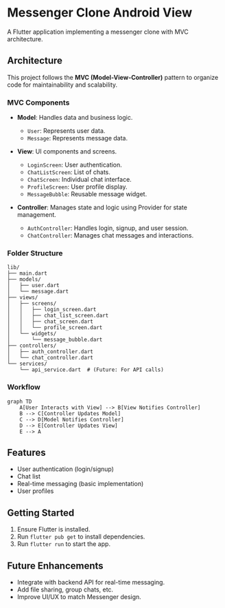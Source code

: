 # Messenger Clone Android View

A Flutter application implementing a messenger clone with MVC architecture.

## Architecture

This project follows the **MVC (Model-View-Controller)** pattern to organize code for maintainability and scalability.

### MVC Components

- **Model**: Handles data and business logic.

  - `User`: Represents user data.
  - `Message`: Represents message data.

- **View**: UI components and screens.

  - `LoginScreen`: User authentication.
  - `ChatListScreen`: List of chats.
  - `ChatScreen`: Individual chat interface.
  - `ProfileScreen`: User profile display.
  - `MessageBubble`: Reusable message widget.

- **Controller**: Manages state and logic using Provider for state management.
  - `AuthController`: Handles login, signup, and user session.
  - `ChatController`: Manages chat messages and interactions.

### Folder Structure

```
lib/
├── main.dart
├── models/
│   ├── user.dart
│   └── message.dart
├── views/
│   ├── screens/
│   │   ├── login_screen.dart
│   │   ├── chat_list_screen.dart
│   │   ├── chat_screen.dart
│   │   └── profile_screen.dart
│   └── widgets/
│       └── message_bubble.dart
├── controllers/
│   ├── auth_controller.dart
│   └── chat_controller.dart
└── services/
    └── api_service.dart  # (Future: For API calls)
```

### Workflow

```mermaid
graph TD
    A[User Interacts with View] --> B[View Notifies Controller]
    B --> C[Controller Updates Model]
    C --> D[Model Notifies Controller]
    D --> E[Controller Updates View]
    E --> A
```

## Features

- User authentication (login/signup)
- Chat list
- Real-time messaging (basic implementation)
- User profiles

## Getting Started

1. Ensure Flutter is installed.
2. Run `flutter pub get` to install dependencies.
3. Run `flutter run` to start the app.

## Future Enhancements

- Integrate with backend API for real-time messaging.
- Add file sharing, group chats, etc.
- Improve UI/UX to match Messenger design.
